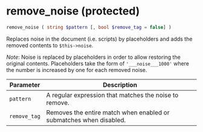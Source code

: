# remove_noise (protected)

```php
remove_noise ( string $pattern [, bool $remove_tag = false] )
```

Replaces noise in the document (i.e. scripts) by placeholders and adds the removed contents to `$this->noise`.

_Note_: Noise is replaced by placeholders in order to allow restoring the original contents. Placeholders take the form of `'___noise___1000'` where the number is increased by one for each removed noise.

| Parameter     | Description
| ---------     | -----------
| `pattern`     | A regular expression that matches the noise to remove.
| `remove_tag`  | Removes the entire match when enabled or submatches when disabled.
